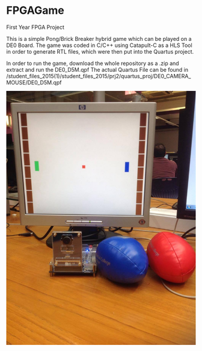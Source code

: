 # FPGAGame
First Year FPGA Project 

This is a simple Pong/Brick Breaker hybrid game which can be played on a DE0 Board. The game was coded in C/C++ using Catapult-C as a HLS Tool in order to generate RTL files, which were then put into the Quartus project.

In order to run the game, download the whole repository as a .zip and extract and run the DE0_D5M.qpf
The actual Quartus File can be found in /student_files_2015(1)/student_files_2015/prj2/quartus_proj/DE0_CAMERA_MOUSE/DE0_D5M.qpf

![alt tag](https://raw.githubusercontent.com/alaksana96/FPGAGame/master/game.jpg)

